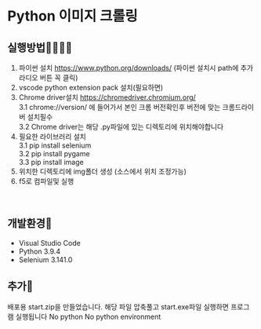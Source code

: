# Python 이미지 크롤링


## 실행방법👀👀👀👀
1. 파이썬 설치 https://www.python.org/downloads/ (파이썬 설치시 path에 추가 라디오 버튼 꼭 클릭) 
2. vscode python extension pack 설치(필요하면)<br>
3. Chrome driver설치 https://chromedriver.chromium.org/ <br>
  3.1 chrome://version/ 에 들어가서 본인 크롬 버전확인후 버전에 맞는 크롬드라이버 설치필수 <br>
  3.2 Chrome driver는 해당 .py파일에 있는 디렉토리에 위치해야합니다
4. 필요한 라이브러리 설치 <br>
  3.1 pip install selenium <br>
  3.2 pip install pygame <br>
  3.3 pip install image <br>
5. 위치한 디렉토리에 img폴더 생성 (소스에서 위치 조정가능)
6. f5로 컴파일및 실행 
<br>


##  개발환경🌹

- Visual Studio Code
- Python 3.9.4 
- Selenium 3.141.0

##  추가🌹
배포용 start.zip을 만들었습니다. 해당 파일 압축풀고 start.exe파일 실행하면 프로그램 실행됩니다 No python No python environment 

<br>








